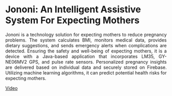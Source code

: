 # Jononi: An Intelligent Assistive System For Expecting Mothers

<div align="justify">

Jononi is a technology solution for expecting mothers to reduce pregnancy problems. The system calculates BMI, monitors medical data, provides dietary suggestions, and sends emergency alerts when complications are detected. Ensuring the safety and well-being of expecting mothers, it is a device with a Java-based application that incorporates LM35, GY-NE06MV2 GPS, and pulse rate sensors. Personalized pregnancy insights are delivered based on individual data and securely stored on Firebase. Utilizing machine learning algorithms, it can predict potential health risks for expecting mothers. 

[Video](https://drive.google.com/file/d/1gFXdig62Rjf6JoSwY2BwoBxESA8XafAx/view)

</div>
